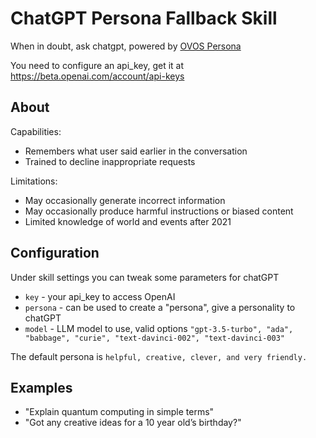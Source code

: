 # ChatGPT Persona Fallback Skill

When in doubt, ask chatgpt, powered by [OVOS Persona](https://github.com/OpenVoiceOS/ovos-solver-plugin-openai-persona)

You need to configure an api_key, get it at https://beta.openai.com/account/api-keys


## About 

Capabilities:
- Remembers what user said earlier in the conversation
- Trained to decline inappropriate requests

Limitations:

- May occasionally generate incorrect information
- May occasionally produce harmful instructions or biased content
- Limited knowledge of world and events after 2021

## Configuration

Under skill settings you can tweak some parameters for chatGPT


- `key` - your api_key to access OpenAI
- `persona` - can be used to create a "persona", give a personality to chatGPT
- `model` - LLM model to use, valid options `"gpt-3.5-turbo", "ada", "babbage", "curie", "text-davinci-002", "text-davinci-003"`

The default persona is `helpful, creative, clever, and very friendly.`


## Examples 

* "Explain quantum computing in simple terms"
* "Got any creative ideas for a 10 year old’s birthday?"
